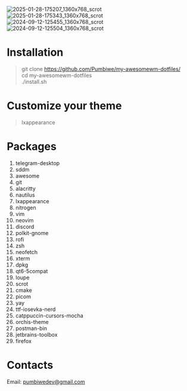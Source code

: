 ![2025-01-28-175207_1360x768_scrot](https://github.com/user-attachments/assets/0e2dab9a-8989-4af2-a7ab-26b1536ad851)
![2025-01-28-175343_1360x768_scrot](https://github.com/user-attachments/assets/012b723a-cf64-4170-b6d8-9854fcc958ac)
![2024-09-12-125455_1360x768_scrot](https://github.com/user-attachments/assets/ab1c493b-fcac-422b-8930-dda1bd5e6e30)
![2024-09-12-125504_1360x768_scrot](https://github.com/user-attachments/assets/1d853ade-777a-4265-939d-caa61c1e8dbc)
# Installation
> git clone https://github.com/Pumbiwe/my-awesomewm-dotfiles/<br/>
> cd my-awesomewm-dotfiles<br/>
> ./install.sh


# Customize your theme
> lxappearance

# Packages
1. telegram-desktop 
2. sddm
3. awesome
4. git
5. alacritty
6. nautilus
7. lxappearance
8. nitrogen
9. vim
10. neovim
11. discord
12. polkit-gnome
13. rofi
14. zsh
15. neofetch
16. xterm
17. dpkg
18. qt6-5compat
19. loupe
20. scrot
21. cmake
22. picom
23. yay
24. ttf-iosevka-nerd 
25. catppuccin-cursors-mocha 
26. orchis-theme 
27. postman-bin 
28. jetbrains-toolbox
29. firefox
# Contacts
Email: pumbiwedev@gmail.com
